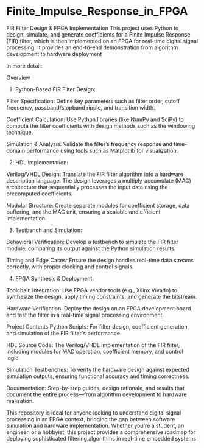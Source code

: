 # Finite_Impulse_Response_in_FPGA
FIR Filter Design &amp; FPGA Implementation  This project uses Python to design, simulate, and generate coefficients for a Finite Impulse Response (FIR) filter, which is then implemented on an FPGA for real-time digital signal processing. It provides an end-to-end demonstration from algorithm development to hardware deployment

In more detail: 

Overview

1) Python-Based FIR Filter Design:

Filter Specification: Define key parameters such as filter order, cutoff frequency, passband/stopband ripple, and transition width.

Coefficient Calculation: Use Python libraries (like NumPy and SciPy) to compute the filter coefficients with design methods such as the windowing technique.

Simulation & Analysis: Validate the filter’s frequency response and time-domain performance using tools such as Matplotlib for visualization.

2) HDL Implementation:

Verilog/VHDL Design: Translate the FIR filter algorithm into a hardware description language. The design leverages a multiply-accumulate (MAC) architecture that sequentially processes the input data using the precomputed coefficients.

Modular Structure: Create separate modules for coefficient storage, data buffering, and the MAC unit, ensuring a scalable and efficient implementation.

3) Testbench and Simulation:

Behavioral Verification: Develop a testbench to simulate the FIR filter module, comparing its output against the Python simulation results.

Timing and Edge Cases: Ensure the design handles real-time data streams correctly, with proper clocking and control signals.

4) FPGA Synthesis & Deployment:

Toolchain Integration: Use FPGA vendor tools (e.g., Xilinx Vivado) to synthesize the design, apply timing constraints, and generate the bitstream.

Hardware Verification: Deploy the design on an FPGA development board and test the filter in a real-time signal processing environment.

Project Contents
Python Scripts:
For filter design, coefficient generation, and simulation of the FIR filter's performance.

HDL Source Code:
The Verilog/VHDL implementation of the FIR filter, including modules for MAC operation, coefficient memory, and control logic.

Simulation Testbenches:
To verify the hardware design against expected simulation outputs, ensuring functional accuracy and timing correctness.

Documentation:
Step-by-step guides, design rationale, and results that document the entire process—from algorithm development to hardware realization.

This repository is ideal for anyone looking to understand digital signal processing in an FPGA context, bridging the gap between software simulation and hardware implementation. Whether you’re a student, an engineer, or a hobbyist, this project provides a comprehensive roadmap for deploying sophisticated filtering algorithms in real-time embedded systems
